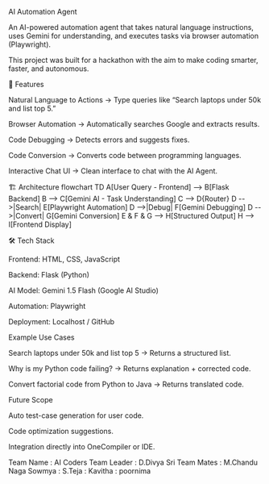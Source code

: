 AI Automation Agent

An AI-powered automation agent that takes natural language instructions, uses Gemini for understanding, and executes tasks via browser automation (Playwright).

This project was built for a hackathon with the aim to make coding smarter, faster, and autonomous.

🚀 Features

Natural Language to Actions → Type queries like “Search laptops under 50k and list top 5.”

Browser Automation → Automatically searches Google and extracts results.

Code Debugging → Detects errors and suggests fixes.

Code Conversion → Converts code between programming languages.

Interactive Chat UI → Clean interface to chat with the AI Agent.

🏗️ Architecture flowchart TD A[User Query - Frontend] --> B[Flask Backend] B --> C[Gemini AI - Task Understanding] C --> D{Router} D -->|Search| E[Playwright Automation] D -->|Debug| F[Gemini Debugging] D -->|Convert| G[Gemini Conversion] E & F & G --> H[Structured Output] H --> I[Frontend Display]

🛠️ Tech Stack

Frontend: HTML, CSS, JavaScript

Backend: Flask (Python)

AI Model: Gemini 1.5 Flash (Google AI Studio)

Automation: Playwright

Deployment: Localhost / GitHub

Example Use Cases

Search laptops under 50k and list top 5 → Returns a structured list.

Why is my Python code failing? → Returns explanation + corrected code.

Convert factorial code from Python to Java → Returns translated code.

Future Scope

Auto test-case generation for user code.

Code optimization suggestions.

Integration directly into OneCompiler or IDE.

Team Name : AI Coders Team Leader : D.Divya Sri Team Mates : M.Chandu Naga Sowmya : S.Teja : Kavitha : poornima
